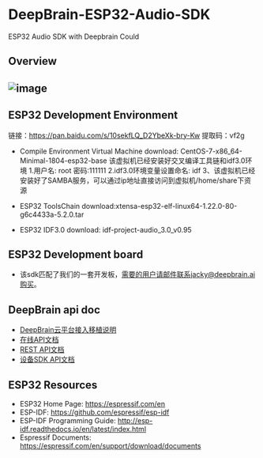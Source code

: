 # DeepBrain-ESP32-Audio-SDK
ESP32 Audio SDK with Deepbrain Could

## Overview

![image](https://github.com/dingminglu/DeepBrain-ESP32-Audio-SDK/blob/master/docs/ESP32%E8%BD%AF%E4%BB%B6%E6%9E%B6%E6%9E%84.jpg)
- 

## ESP32 Development Environment

链接：https://pan.baidu.com/s/10sekfLQ_D2YbeXk-bry-Kw 提取码：vf2g

- Compile Environment Virtual Machine download: CentOS-7-x86_64-Minimal-1804-esp32-base
	该虚拟机已经安装好交叉编译工具链和idf3.0环境
	1.用户名: root 密码:111111
	2.idf3.0环境变量设置命名: idf
	3、该虚拟机已经安装好了SAMBA服务，可以通过ip地址直接访问到虚拟机/home/share下资源
	
- ESP32 ToolsChain download:xtensa-esp32-elf-linux64-1.22.0-80-g6c4433a-5.2.0.tar
- ESP32 IDF3.0 download: idf-project-audio_3.0_v0.95

## ESP32 Development board
- 该sdk匹配了我们的一套开发板，需要的用户请邮件联系jacky@deepbrain.ai购买。

## DeepBrain api doc
- [DeepBrain云平台接入移植说明](https://github.com/dingminglu/DeepBrain-ESP32-Audio-SDK/blob/master/docs/DeepbrainCouldAPI/DeepBrain%E4%BA%91%E5%B9%B3%E5%8F%B0%E6%8E%A5%E5%85%A5%E7%A7%BB%E6%A4%8D%E8%AF%B4%E6%98%8E.doc)
- [在线API文档](https://api.deepbrain.ai/asciidoc/deep-brain-api/index.html)
- [REST API文档](https://github.com/dingminglu/DeepBrain-ESP32-Audio-SDK/blob/master/docs/DeepbrainCouldAPI/DeepBrain%20API%E8%AF%B4%E6%98%8E.pdf)
- [设备SDK API文档](https://github.com/dingminglu/DeepBrain-ESP32-Audio-SDK/blob/master/docs/DeepbrainCouldAPI/ESP32%E6%97%A0%E7%BA%BF%E9%9F%B3%E9%A2%91SDK%E6%8E%A5%E5%8F%A3%E8%AF%B4%E6%98%8E%E6%96%87%E6%A1%A3.doc)
## ESP32 Resources

- ESP32 Home Page: https://espressif.com/en
- ESP-IDF: https://github.com/espressif/esp-idf
- ESP-IDF Programming Guide: http://esp-idf.readthedocs.io/en/latest/index.html
- Espressif Documents: https://espressif.com/en/support/download/documents
